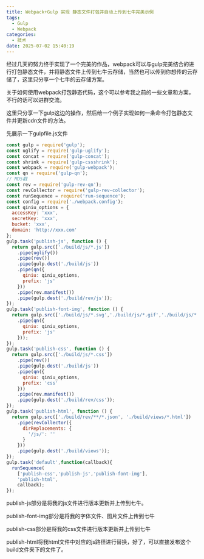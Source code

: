 ```yaml
---
title: Webpack+Gulp 实现 静态文件打包并自动上传到七牛完美示例
tags:
  - Gulp
  - Webpack
categories:
  - 技术
date: 2025-07-02 15:40:19
---
```


经过几天的努力终于实现了一个完美的作品，webpack可以与gulp完美结合的进行打包静态文件，并将静态文件上传到七牛云存储，当然也可以传到你想传的云存储了，这里只分享一个七牛的云存储方案。

关于如何使用webpack打包静态代码，这个可以参考我之前的一些文章和方案，不行的话可以进群交流。

这里只分享一下gulp这边的操作，然后给一个例子实现如何一条命令打包静态文件并更新cdn文件的方法。

先展示一下gulpfile.js文件

```javascript
const gulp = require('gulp');
const uglify = require('gulp-uglify');
const concat = require('gulp-concat');
const shrink = require('gulp-cssshrink');
const webpack = require('gulp-webpack');
const qn = require('gulp-qn');
// MD5戳
const rev = require('gulp-rev-qn');
const revCollector = require('gulp-rev-collector');
const runSequence = require('run-sequence');
const config = require('./webpack.config');
const qiniu_options = {
  accessKey: 'xxx',
  secretKey: 'xxx',
  bucket: 'xxx',
  domain: 'http://xxx.com'
};
gulp.task('publish-js', function () {
  return gulp.src(['./build/js/*.js'])
    .pipe(uglify())
    .pipe(rev())
    .pipe(gulp.dest('./build/js'))
    .pipe(qn({
      qiniu: qiniu_options,
      prefix: 'js'
    }))
    .pipe(rev.manifest())
    .pipe(gulp.dest('./build/rev/js'));
});
gulp.task('publish-font-img', function () {
  return gulp.src(['./build/js/*.svg','./build/js/*.gif','./build/js/*.woff2','./build/js/*.ttf','./build/js/*.eot','./build/js/*.woff'])
    .pipe(qn({
      qiniu: qiniu_options,
      prefix: 'js'
    }));
});
gulp.task('publish-css', function () {
  return gulp.src(['./build/js/*.css'])
    .pipe(rev())
    .pipe(gulp.dest('./build/js'))
    .pipe(qn({
      qiniu: qiniu_options,
      prefix: 'css'
    }))
    .pipe(rev.manifest())
    .pipe(gulp.dest('./build/rev/css'));
});
gulp.task('publish-html', function () {
  return gulp.src(['./build/rev/**/*.json', './build/views/*.html'])
    .pipe(revCollector({
      dirReplacements: {
        '/js/': ''
      }
    }))
    .pipe(gulp.dest('./build/views'));
});
gulp.task('default',function(callback){
  runSequence(
    ['publish-css','publish-js','publish-font-img'],
    'publish-html',
    callback);
});
```

publish-js部分是将我的js文件进行版本更新并上传到七牛。

publish-font-img部分是将我的字体文件、图片文件上传到七牛

publish-css部分是将我的css文件进行版本更新并上传到七牛

publish-html将我html文件中对应的js路径进行替换，好了，可以直接发布这个build文件夹下的文件了。

